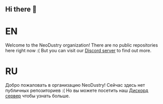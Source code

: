 ## Hi there 👋

# EN
Welcome to the NeoDustry organization! There are no public repositories here right now :( But you can visit our [Discord server](https://discord.neodustry.ru ) to find out more.
# RU
Добро пожаловать в организацию NeoDustry! Сейчас здесь нет публичных репозиториев :( Но вы можете посетить наш [Дискорд сервер](https://discord.neodustry.ru) чтобы узнать больше.
